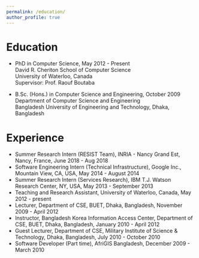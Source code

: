```yaml
---
permalink: /education/
author_profile: true
---
```

# Education
- PhD in Computer Science, May 2012 - Present</br>
David R. Cheriton School of Computer Science</br>
University of Waterloo, Canada</br>
Supervisor: Prof. Raouf Boutaba

- B.Sc. (Hons.) in Computer Science and Engineering, October 2009</br>
Department of Computer Science and Engineering</br> 
Bangladesh University of Engineering and Technology, Dhaka, Bangladesh

# Experience
- Summer Research Intern (RESIST Team), INRIA - Nancy Grand Est, Nancy, France, June 2018 - Aug 2018
- Software Engineering Intern (Technical Infrastructure), Google Inc., Mountain View, CA, USA, May 2014 - August 2014
- Summer Research Intern (Services Research), IBM T.J. Watson Research Center, NY, USA, May 2013 - September 2013
- Teaching and Research Assistant, University of Waterloo, Canada, May 2012 - present
- Lecturer, Department of CSE, BUET, Dhaka, Bangladesh, November 2009 - April 2012
- Instructor, Bangladesh Korea Information Access Center, Department of CSE, BUET, Dhaka, Bangladesh, January 2010 - April 2012
- Guest Lecturer, Department of CSE, Military Institute of Science & Technology, Dhaka, Bangladesh, July 2010 - October 2010
- Software Developer (Part time), AfriGIS Bangladesh, December 2009 - March 2010
